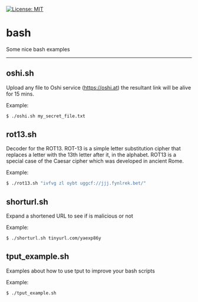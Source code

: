 [![License: MIT](https://img.shields.io/badge/License-MIT-yellow.svg)](https://opensource.org/licenses/MIT)

# bash
Some nice bash examples

---
## oshi.sh 
Upload any file to Oshi service (https://oshi.at) the resultant link will be alive for 15 mins.

Example:
```sh
$ ./oshi.sh my_secret_file.txt 
```   

## rot13.sh 
Decoder for the ROT13. ROT-13 is a simple letter substitution cipher that replaces a letter with the 13th letter after it, in the alphabet. ROT13 is a special case of the Caesar cipher which was developed in ancient Rome.

Example:
```sh
$ ./rot13.sh "ivfvg zl oybt uggcf://jjj.fynlrek.bet/" 
```   



## shorturl.sh 
Expand a shortened URL to see if is malicious or not 

Example:
```sh
$ ./shorturl.sh tinyurl.com/yaexp86y
```   



## tput_example.sh 
Examples about how to use tput to improve your bash scripts 

Example:
```sh
$ ./tput_example.sh
```   


